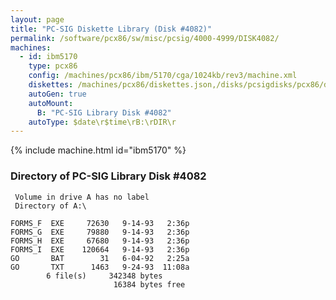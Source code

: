 ```yaml
---
layout: page
title: "PC-SIG Diskette Library (Disk #4082)"
permalink: /software/pcx86/sw/misc/pcsig/4000-4999/DISK4082/
machines:
  - id: ibm5170
    type: pcx86
    config: /machines/pcx86/ibm/5170/cga/1024kb/rev3/machine.xml
    diskettes: /machines/pcx86/diskettes.json,/disks/pcsigdisks/pcx86/diskettes.json
    autoGen: true
    autoMount:
      B: "PC-SIG Library Disk #4082"
    autoType: $date\r$time\rB:\rDIR\r
---
```


{% include machine.html id="ibm5170" %}

### Directory of PC-SIG Library Disk #4082

     Volume in drive A has no label
     Directory of A:\

    FORMS_F  EXE     72630   9-14-93   2:36p
    FORMS_G  EXE     79880   9-14-93   2:36p
    FORMS_H  EXE     67680   9-14-93   2:36p
    FORMS_I  EXE    120664   9-14-93   2:36p
    GO       BAT        31   6-04-92   2:25a
    GO       TXT      1463   9-24-93  11:08a
            6 file(s)     342348 bytes
                           16384 bytes free
